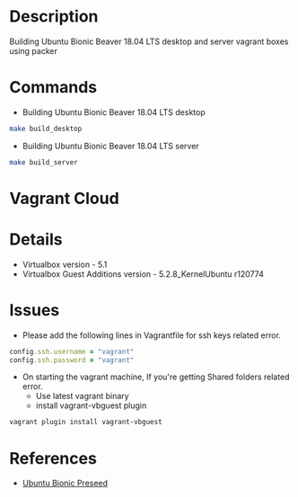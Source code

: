 # Description
  Building Ubuntu Bionic Beaver 18.04 LTS desktop and server vagrant boxes using packer

# Commands
  - Building Ubuntu Bionic Beaver 18.04 LTS desktop
```bash
make build_desktop
```
  - Building Ubuntu Bionic Beaver 18.04 LTS server
```bash
make build_server
```

# Vagrant Cloud

# Details
  - Virtualbox version - 5.1
  - Virtualbox Guest Additions version - 5.2.8_KernelUbuntu r120774

# Issues
  - Please add the following lines in Vagrantfile for ssh keys related error.
```rb
config.ssh.username = "vagrant"
config.ssh.password = "vagrant"
```
  - On starting the vagrant machine, If you're getting Shared folders related error.
    - Use latest vagrant binary
    - install vagrant-vbguest plugin
```bash
vagrant plugin install vagrant-vbguest
```

# References
  - [Ubuntu Bionic Preseed](https://help.ubuntu.com/lts/installation-guide/s390x/apbs04.html)